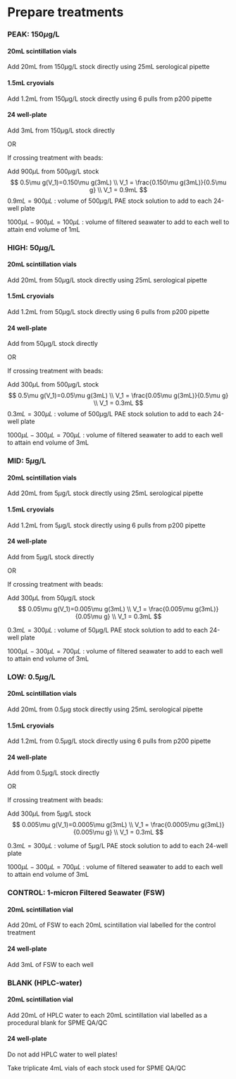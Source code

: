 # Prepare treatments

### PEAK: 150$\mu$g/L

#### 20mL scintillation vials

Add 20mL from 150$\mu$g/L stock directly using 25mL serological pipette

#### 1.5mL cryovials

Add 1.2mL from 150$\mu$g/L stock directly using 6 pulls from p200 pipette

#### 24 well-plate

Add 3mL from 150$\mu$g/L stock directly 

OR 

If crossing treatment with beads:

Add 900$\mu$L from 500$\mu$g/L stock
$$
0.5\mu g(V_1)=0.150\mu g(3mL) \\
V_1 = \frac{0.150\mu g(3mL)}{0.5\mu g} \\
V_1 = 0.9mL
$$
$0.9mL = 900\mu L$  : volume of 500$\mu$g/L PAE stock solution to add to each 24-well plate

$1000\mu L - 900 \mu L = 100\mu L$ : volume of filtered seawater to add to each well to attain end volume of 1mL

### HIGH: 50$\mu$g/L

#### 20mL scintillation vials

Add 20mL from 50$\mu$​g/L stock directly using 25mL serological pipette

#### 1.5mL cryovials

Add 1.2mL from 50$\mu$g/L stock directly using 6 pulls from p200 pipette

#### 24 well-plate

Add from 50$\mu$g/L stock directly 

OR 

If crossing treatment with beads:

Add 300$\mu$L from 500$\mu$g/L stock
$$
0.5\mu g(V_1)=0.05\mu g(3mL) \\
V_1 = \frac{0.05\mu g(3mL)}{0.5\mu g} \\
V_1 = 0.3mL
$$
$0.3mL = 300\mu L$  : volume of 500$\mu$g/L PAE stock solution to add to each 24-well plate

$1000\mu L - 300 \mu L = 700\mu L$ : volume of filtered seawater to add to each well to attain end volume of 3mL

### MID: 5$\mu$g/L

#### 20mL scintillation vials

Add 20mL from 5$\mu$​g/L stock directly using 25mL serological pipette

#### 1.5mL cryovials

Add 1.2mL from 5$\mu$g/L stock directly using 6 pulls from p200 pipette

#### 24 well-plate

Add from 5$\mu$g/L stock directly 

OR 

If crossing treatment with beads:

Add 300$\mu$L from 50$\mu$g/L stock
$$
0.05\mu g(V_1)=0.005\mu g(3mL) \\
V_1 = \frac{0.005\mu g(3mL)}{0.05\mu g} \\
V_1 = 0.3mL
$$


$0.3mL = 300\mu L$  : volume of 50$\mu$g/L PAE stock solution to add to each 24-well plate

$1000\mu L - 300 \mu L = 700\mu L$ : volume of filtered seawater to add to each well to attain end volume of 3mL

### LOW: 0.5$\mu$g/L

#### 20mL scintillation vials

Add 20mL from 0.5$\mu$​g stock directly using 25mL serological pipette

#### 1.5mL cryovials

Add 1.2mL from 0.5$\mu$g/L stock directly using 6 pulls from p200 pipette

#### 24 well-plate

Add from 0.5$\mu$g/L stock directly

OR 

If crossing treatment with beads:

Add 300$\mu$L from 5$\mu$g/L stock
$$
0.005\mu g(V_1)=0.0005\mu g(3mL) \\
V_1 = \frac{0.0005\mu g(3mL)}{0.005\mu g} \\
V_1 = 0.3mL
$$


$0.3mL = 300\mu L$  : volume of 5$\mu$g/L PAE stock solution to add to each 24-well plate

$1000\mu L - 300 \mu L = 700\mu L$ : volume of filtered seawater  to add to each well to attain end volume of 3mL

### CONTROL: 1-micron Filtered Seawater (FSW)

#### 20mL scintillation vial

Add 20mL of FSW to each 20mL scintillation vial labelled for the control treatment

#### 24 well-plate

Add 3mL of FSW to each well

### BLANK (HPLC-water)

#### 20mL scintillation vial

Add 20mL of HPLC water to each 20mL scintillation vial labelled as a procedural blank for SPME QA/QC

#### 24 well-plate

Do not add HPLC water to well plates! 

Take triplicate 4mL vials of each stock used for SPME QA/QC

